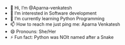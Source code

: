 - 👋 Hi, I’m @Aparna-venkatesh
- 👀 I’m interested in Software development
- 🌱 I’m currently learning Python Programming
- 📫 How to reach me just ping me: Aparna Venkatesh
- 😄 Pronouns: She/Her
- ⚡ Fun fact: Python was NOlt named after a Snake

<!---
Aparna-venkatesh/Aparna-venkatesh is a ✨ special ✨ repository because its `README.md` (this file) appears on your GitHub profile.
You can click the Preview link to take a look at your changes.
--->
